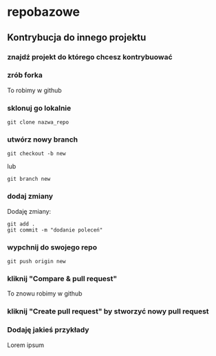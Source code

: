 # repobazowe

## Kontrybucja do innego projektu

### znajdź projekt do którego chcesz kontrybuować

### zrób forka

To robimy w github

### sklonuj go lokalnie

    git clone nazwa_repo

### utwórz nowy branch

    git checkout -b new

lub 

    git branch new

### dodaj zmiany

Dodaję zmiany: 

    git add .
    git commit -m "dodanie poleceń"


### wypchnij do swojego repo

    git push origin new

### kliknij "Compare & pull request" 

To znowu robimy w github

### kliknij "Create pull request" by stworzyć nowy pull request


### Dodaję jakieś przykłady

Lorem ipsum

